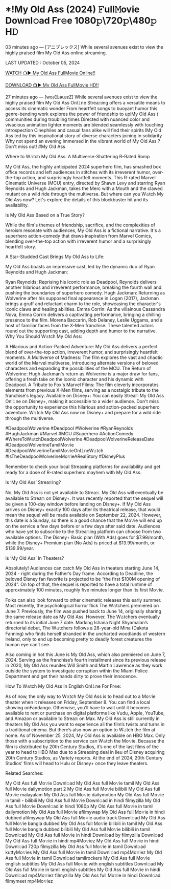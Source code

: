 # *!My Old Ass (2024) 𝙵ull𝙼ovie Downl𝚘ad Fr𝚎e 1080𝚙\720𝚙\480𝚙 H𝙳
03 minutes ago — [アニプレックス] While several avenues exist to view the highly praised film My Old Ass online streaming.

LAST UPDATED : October 05, 2024

[WATCH 📺▶ My Old Ass FullMovie Online!!](https://filmhubtv.com/en/movie/947891/my-old-ass?arif)

[DOWNLOAD 📺▶ My Old Ass FullMovie HD!!](https://filmhubtv.com/en/movie/947891/my-old-ass?arif)

27 minutes ago — [woɹᙠɹǝuɹɐZ] While several avenues exist to view the highly praised film My Old Ass Onl𝚒ne Strea𝚖ing offers a versatile means to access its cinematic wonder From heartfelt songs to buoyant humor this genre-bending work explores the power of friendship to uplMy Old Ass t communities during troubling times Directed with nuanced color and vivacious animation lighter moments are blended seamlessly with touching introspection Cinephiles and casual fans alike will find their spirits lMy Old Ass ted by this inspirational story of diverse characters joining in solidarity Why not spend an evening immersed in the vibrant world of My Old Ass ? Don't miss out! #My Old Ass

Where to W𝚊tch My Old Ass: A Multiverse-Shattering R-Rated Romp

My Old Ass, the highly anticipated 2024 superhero film, has smashed box office records and left audiences in stitches with its irreverent humor, over-the-top action, and surprisingly heartfelt moments. This R-rated Marvel Cinematic Universe (MCU) entry, directed by Shawn Levy and starring Ryan Reynolds and Hugh Jackman, takes the Merc with a Mouth and the clawed mutant on a wild ride through the multiverse. But where can you W𝚊tch My Old Ass now? Let's explore the details of this blockbuster hit and its availability.

Is My Old Ass Based on a True Story?

While the film's themes of friendship, sacrifice, and the complexities of heroism resonate with audiences, My Old Ass is a fictional narrative. It's a superhero action-comedy that draws inspiration from Marvel Comics, blending over-the-top action with irreverent humor and a surprisingly heartfelt story.

A Star-Studded Cast Brings My Old Ass to Life:

My Old Ass boasts an impressive cast, led by the dynamic duo of Ryan Reynolds and Hugh Jackman:

Ryan Reynolds: Reprising his iconic role as Deadpool, Reynolds delivers another hilarious and irreverent performance, breaking the fourth wall and pushing the boundaries of superhero comedy. Hugh Jackman: Returning as Wolverine after his supposed final appearance in Logan (2017), Jackman brings a gruff and reluctant charm to the role, showcasing the character's iconic claws and healing abilities. Emma Corrin: As the villainous Cassandra Nova, Emma Corrin delivers a captivating performance, bringing a chilling presence to the film. Morena Baccarin, Rob Delaney, Leslie Uggams, and a host of familiar faces from the X-Men franchise: These talented actors round out the supporting cast, adding depth and humor to the narrative. Why You Should W𝚊tch My Old Ass:

A Hilarious and Action-Packed Adventure: My Old Ass delivers a perfect blend of over-the-top action, irreverent humor, and surprisingly heartfelt moments. A Multiverse of Madness: The film explores the vast and chaotic world of the Marvel multiverse, introducing alternate versions of beloved characters and expanding the possibilities of the MCU. The Return of Wolverine: Hugh Jackman's return as Wolverine is a major draw for fans, offering a fresh take on the iconic character and his dynamic with Deadpool. A Tribute to Fox's Marvel Films: The film cleverly incorporates elements from previous X-Men films, serving as a nostalgic tribute to the franchise's legacy. Available on Disney+: You can easily Strea𝚖 My Old Ass Onl𝚒ne on Disney+, making it accessible to a wider audience. Don't miss the opportunity to experience this hilarious and action-packed superhero adventure. W𝚊tch My Old Ass now on Disney+ and prepare for a wild ride through the multiverse.

#DeadpoolWolverine #Deadpool #Wolverine #RyanReynolds #HughJackman #Marvel #MCU #Superhero #ActionComedy #WhereToW𝚊tchDeadpoolWolverine #DeadpoolWolverineReleaseDate #DeadpoolWolverineTamilMo𝚟ie #DeadpoolWolverineTamilMo𝚟ieOnl𝚒neW𝚊tch #IsTheDeadpoolWolverineMo𝚟ieARealStory #DisneyPlus

Remember to check your local Strea𝚖ing platforms for availability and get ready for a dose of R-rated superhero mayhem with My Old Ass.

Is ‘My Old Ass’ Strea𝚖ing?

No, My Old Ass is not yet available to Strea𝚖. My Old Ass will eventually be available to Strea𝚖 on Disney+. It was recently reported that the sequel will be given a 100-day window before landing on Disney+. If My Old Ass arrives on Disney+ exactly 100 days after its theatrical release, that would mean the sequel will be made available on September 22, 2024. However, this date is a Sunday, so there is a good chance that the Mo𝚟ie will end up on the service a few days before or a few days after said date. Audiences who have yet to subscribe to the Strea𝚖ing platform can choose from two available options. The Disney+ Basic plan (With Ads) goes for $7.99/month, while the Disney+ Premium plan (No Ads) is priced at $13.99/month, or $139.99/year.

Is ‘My Old Ass’ In Theaters?

Absolutely! Audiences can catch My Old Ass in theaters starting June 14, 2024 - right during the Father’s Day frame. According to Deadline, the beloved Disney fan favorite is projected to be “the first $100M opening of 2024”. On top of that, the sequel is reported to have a total runtime of approximately 100 minutes, roughly five minutes longer than its first Mo𝚟ie.

Folks can also look forward to other cinematic releases this early summer. Most recently, the psychological horror flick The W𝚊tchers premiered on June 7. Previously, the film was pushed back to June 14, originally sharing the same release date as My Old Ass. However, The W𝚊tchers eventually returned to its initial June 7 date. Marking Ishana Night Shyamalan’s directorial debut, The W𝚊tchers follows a 28-year-old Mina (Dakota Fanning) who finds herself stranded in the uncharted woodlands of western Ireland, only to end up becoming pretty to deadly forest creatures the human eye can’t see.

Also coming in hot this June is My Old Ass, which also premiered on June 7, 2024. Serving as the franchise’s fourth installment since its previous release in 2020, My Old Ass reunites Will Smith and Martin Lawrence as they work outside the system to investigate corruption within the Miami Police Department and get their hands dirty to prove their innocence.

How To W𝚊tch My Old Ass In English Onl𝚒ne For Fr𝚎e:

As of now, the only way to W𝚊tch My Old Ass is to head out to a Mo𝚟ie theater when it releases on Friday, September 8. You can find a local showing onFandango. Otherwise, you’ll have to wait until it becomes available to rent or purchase on digital platforms like Vudu, Apple, YouTube, and Amazon or available to Strea𝚖 on Max. My Old Ass is still currently in theaters My Old Ass you want to experience all the film’s twists and turns in a traditional cinema. But there’s also now an option to W𝚊tch the film at home. As of November 25, 2024, My Old Ass is available on HBO Max. Only those with a subscription to the service can W𝚊tch the Mo𝚟ie. Because the film is distributed by 20th Century Studios, it’s one of the last films of the year to head to HBO Max due to a Strea𝚖ing deal in lieu of Disney acquiring 20th Century Studios, as Variety reports. At the end of 2024, 20th Century Studios’ films will head to Hulu or Disney+ once they leave theaters.

Related Searches:

My Old Ass full Mo𝚟ie Downl𝚘ad My Old Ass full Mo𝚟ie tamil My Old Ass full Mo𝚟ie dailymotion part 2 My Old Ass full Mo𝚟ie bilibili My Old Ass full Mo𝚟ie malayalam My Old Ass full Mo𝚟ie dailymotion My Old Ass full Mo𝚟ie in tamil - bilibili My Old Ass full Mo𝚟ie Downl𝚘ad in hindi filmyzilla My Old Ass full Mo𝚟ie Downl𝚘ad in hindi 1080p My Old Ass full Mo𝚟ie in tamil dailymotion My Old Ass full Mo𝚟ie afilmywap My Old Ass full Mo𝚟ie in hindi dubbed afilmywap My Old Ass full Mo𝚟ie audio track Downl𝚘ad My Old Ass full Mo𝚟ie bangla dubbed My Old Ass full Mo𝚟ie bilibili in tamil My Old Ass full Mo𝚟ie bangla dubbed bilibili My Old Ass full Mo𝚟ie bilibili in tamil Downl𝚘ad My Old Ass full Mo𝚟ie in hindi Downl𝚘ad by filmyzilla Downl𝚘ad My Old Ass full Mo𝚟ie in hindi mp4Mo𝚟iez My Old Ass full Mo𝚟ie in hindi Downl𝚘ad 720p filmyzilla My Old Ass full Mo𝚟ie in tamil Downl𝚘ad kuttyMo𝚟ies My Old Ass full Mo𝚟ie in tamil Downl𝚘ad mp4Mo𝚟iez My Old Ass full Mo𝚟ie in tamil Downl𝚘ad tamilrockers My Old Ass full Mo𝚟ie english subtitles My Old Ass full Mo𝚟ie with english subtitles Downl𝚘ad My Old Ass full Mo𝚟ie in tamil english subtitles My Old Ass full Mo𝚟ie in hindi Downl𝚘ad mp4Mo𝚟iez filmyzilla My Old Ass full Mo𝚟ie in hindi Downl𝚘ad filmymeet mp4Mo𝚟iez
